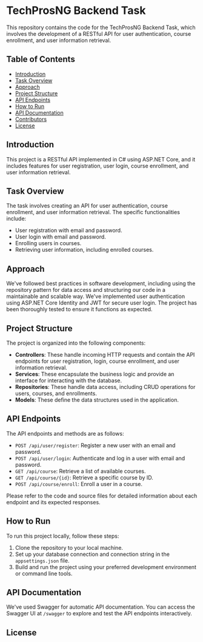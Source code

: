 # TechProsNG Backend Task

This repository contains the code for the TechProsNG Backend Task, which involves the development of a RESTful API for user authentication, course enrollment, and user information retrieval.

## Table of Contents

- [Introduction](#introduction)
- [Task Overview](#task-overview)
- [Approach](#approach)
- [Project Structure](#project-structure)
- [API Endpoints](#api-endpoints)
- [How to Run](#how-to-run)
- [API Documentation](#api-documentation)
- [Contributors](#contributors)
- [License](#license)

## Introduction

This project is a RESTful API implemented in C# using ASP.NET Core, and it includes features for user registration, user login, course enrollment, and user information retrieval.

## Task Overview

The task involves creating an API for user authentication, course enrollment, and user information retrieval. The specific functionalities include:
- User registration with email and password.
- User login with email and password.
- Enrolling users in courses.
- Retrieving user information, including enrolled courses.

## Approach

We've followed best practices in software development, including using the repository pattern for data access and structuring our code in a maintainable and scalable way. We've implemented user authentication using ASP.NET Core Identity and JWT for secure user login. The project has been thoroughly tested to ensure it functions as expected.

## Project Structure

The project is organized into the following components:
- **Controllers**: These handle incoming HTTP requests and contain the API endpoints for user registration, login, course enrollment, and user information retrieval.
- **Services**: These encapsulate the business logic and provide an interface for interacting with the database.
- **Repositories**: These handle data access, including CRUD operations for users, courses, and enrollments.
- **Models**: These define the data structures used in the application.

## API Endpoints

The API endpoints and methods are as follows:
- `POST /api/user/register`: Register a new user with an email and password.
- `POST /api/user/login`: Authenticate and log in a user with email and password.
- `GET /api/course`: Retrieve a list of available courses.
- `GET /api/course/{id}`: Retrieve a specific course by ID.
- `POST /api/course/enroll`: Enroll a user in a course.

Please refer to the code and source files for detailed information about each endpoint and its expected responses.

## How to Run

To run this project locally, follow these steps:
1. Clone the repository to your local machine.
2. Set up your database connection and connection string in the `appsettings.json` file.
3. Build and run the project using your preferred development environment or command line tools.

## API Documentation

We've used Swagger for automatic API documentation. You can access the Swagger UI at `/swagger` to explore and test the API endpoints interactively.

## License

